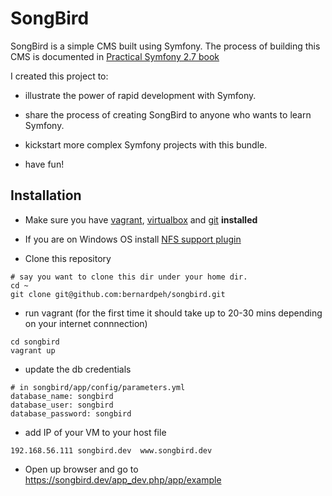 # SongBird

SongBird is a simple CMS built using Symfony. The process of building this CMS is documented in [Practical Symfony 2.7 book](http://bernardpeh.gitbooks.io/practical-symfony-2-7/)

I created this project to:

* illustrate the power of rapid development with Symfony.

* share the process of creating SongBird to anyone who wants to learn Symfony. 

* kickstart more complex Symfony projects with this bundle.

* have fun! 
 
## Installation

* Make sure you have [vagrant](https://www.vagrantup.com/downloads.html), [virtualbox](https://www.virtualbox.org/wiki/Downloads) and [git](https://git-scm.com) **installed**

* If you are on Windows OS install [NFS support plugin](https://github.com/GM-Alex/vagrant-winnfsd)

* Clone this repository

```
# say you want to clone this dir under your home dir.
cd ~
git clone git@github.com:bernardpeh/songbird.git
```

* run vagrant (for the first time it should take up to 20-30 mins depending on your internet connnection) 

```
cd songbird
vagrant up
```

* update the db credentials

```
# in songbird/app/config/parameters.yml
database_name: songbird
database_user: songbird
database_password: songbird
```

* add IP of your VM to your host file

```
192.168.56.111 songbird.dev  www.songbird.dev
```

* Open up browser and go to https://songbird.dev/app_dev.php/app/example
